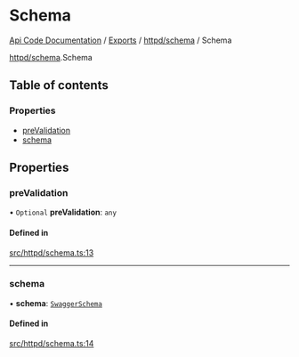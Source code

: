 # Schema
 
[Api Code Documentation](../README.md) / [Exports](../modules.md) / [httpd/schema](../modules/httpd_schema.md) / Schema

[httpd/schema](../modules/httpd_schema.md).Schema

## Table of contents

### Properties

- [preValidation](httpd_schema.Schema.md#prevalidation)
- [schema](httpd_schema.Schema.md#schema)

## Properties

### preValidation

• `Optional` **preValidation**: `any`

#### Defined in

[src/httpd/schema.ts:13](https://github.com/openkfw/TruBudget/blob/e3c318d/api/src/httpd/schema.ts#L13)

___

### schema

• **schema**: [`SwaggerSchema`](httpd_schema.SwaggerSchema.md)

#### Defined in

[src/httpd/schema.ts:14](https://github.com/openkfw/TruBudget/blob/e3c318d/api/src/httpd/schema.ts#L14)
